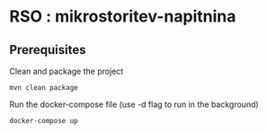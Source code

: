 # RSO : mikrostoritev-napitnina

## Prerequisites

Clean and package the project
```
mvn clean package
```

Run the docker-compose file (use -d flag to run in the background)
```
docker-compose up
```
